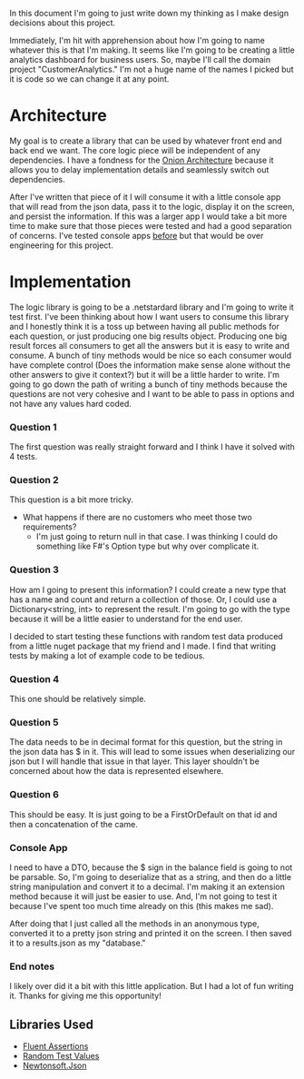 In this document I'm going to just write down my thinking as I make design decisions about this project. 

Immediately, I'm hit with apprehension about how I'm going to name whatever this is that I'm making. It seems like I'm going to be creating a little analytics dashboard for business users. So, maybe I'll call the domain project "CustomerAnalytics." I'm not a huge name of the names I picked but it is code so we can change it at any point. 

Architecture
===

My goal is to create a library that can be used by whatever front end and back end we want. The core logic piece will be independent of any dependencies. I have a fondness for the [Onion Architecture](http://jeffreypalermo.com/blog/the-onion-architecture-part-1/) because it allows you to delay implementation details and seamlessly switch out dependencies. 

After I've written that piece of it I will consume it with a little console app that will read from the json data, pass it to the logic, display it on the screen, and persist the information. If this was a larger app I would take a bit more time to make sure that those pieces were tested and had a good separation of concerns. I've tested console apps [before](https://github.com/Sobieck/SnippetSpeed) but that would be over engineering for this project. 

Implementation
===

The logic library is going to be a .netstardard library and I'm going to write it test first. I've been thinking about how I want users to consume this library and I honestly think it is a toss up between having all public methods for each question, or just producing one big results object. Producing one big result forces all consumers to get all the answers but it is easy to write and consume. A bunch of tiny methods would be nice so each consumer would have complete control (Does the information make sense alone without the other answers to give it context?) but it will be a little harder to write. I'm going to go down the path of writing a bunch of tiny methods because the questions are not very cohesive and I want to be able to pass in options and not have any values hard coded. 

### Question 1

The first question was really straight forward and I think I have it solved with 4 tests. 

### Question 2

This question is a bit more tricky. 
- What happens if there are no customers who meet those two requirements? 
    - I'm just going to return null in that case. I was thinking I could do something like F#'s Option type but why over complicate it. 

### Question 3

How am I going to present this information? I could create a new type that has a name and count and return a collection of those. Or, I could use a Dictionary<string, int> to represent the result. I'm going to go with the type because it will be a little easier to understand for the end user.  

I decided to start testing these functions with random test data produced from a little nuget package that my friend and I made. I find that writing tests by making a lot of example code to be tedious. 

### Question 4

This one should be relatively simple. 

### Question 5

The data needs to be in decimal format for this question, but the string in the json data has $ in it. This will lead to some issues when deserializing our json but I will handle that issue in that layer. This layer shouldn't be concerned about how the data is represented elsewhere. 

### Question 6

This should be easy. It is just going to be a FirstOrDefault on that id and then a concatenation of the came. 

### Console App

I need to have a DTO, because the $ sign in the balance field is going to not be parsable. So, I'm going to deserialize that as a string, and then do a little string manipulation and convert it to a decimal. I'm making it an extension method because it will just be easier to use. And, I'm not going to test it because I've spent too much time already on this (this makes me sad). 

After doing that I just called all the methods in an anonymous type, converted it to a pretty json string and printed it on the screen. I then saved it to a results.json as my "database."  

### End notes

I likely over did it a bit with this little application. But I had a lot of fun writing it. Thanks for giving me this opportunity! 

Libraries Used
---

- [Fluent Assertions](https://github.com/fluentassertions/fluentassertions)
- [Random Test Values](https://github.com/RasicN/random-test-values)
- [Newtonsoft.Json](http://www.newtonsoft.com/json)

